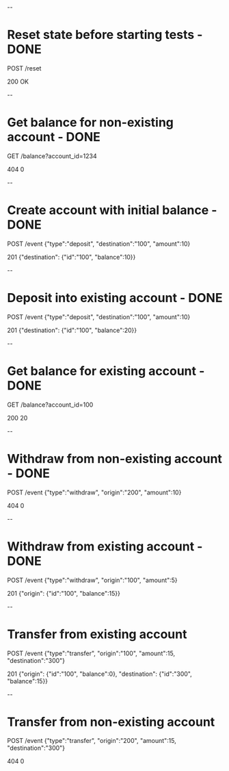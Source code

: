 --
# Reset state before starting tests - DONE

POST /reset

200 OK


--
# Get balance for non-existing account - DONE

GET /balance?account_id=1234

404 0


--
# Create account with initial balance - DONE

POST /event {"type":"deposit", "destination":"100", "amount":10}

201 {"destination": {"id":"100", "balance":10}}


--
# Deposit into existing account - DONE

POST /event {"type":"deposit", "destination":"100", "amount":10}

201 {"destination": {"id":"100", "balance":20}}


--
# Get balance for existing account - DONE

GET /balance?account_id=100

200 20

--
# Withdraw from non-existing account - DONE

POST /event {"type":"withdraw", "origin":"200", "amount":10}

404 0

--
# Withdraw from existing account - DONE

POST /event {"type":"withdraw", "origin":"100", "amount":5}

201 {"origin": {"id":"100", "balance":15}}

--
# Transfer from existing account

POST /event {"type":"transfer", "origin":"100", "amount":15, "destination":"300"}

201 {"origin": {"id":"100", "balance":0}, "destination": {"id":"300", "balance":15}}

--
# Transfer from non-existing account

POST /event {"type":"transfer", "origin":"200", "amount":15, "destination":"300"}

404 0

